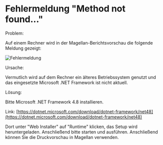 # Fehlermeldung "Method not found..."

Problem: 

Auf einem Rechner  wird in der Magellan-Berichtsvorschau die folgende Meldung gezeigt:

![Fehlermeldung](/assets/images/cr/17.png)

Ursache:

Vermutlich wird auf dem Rechner ein älteres Betriebssystem genutzt und das eingesetzte Microsoft .NET Framework ist nicht aktuell.

Lösung:

Bitte Microsoft .NET Framework 4.8 installieren. 

Link: [https://dotnet.microsoft.com/download/dotnet-framework/net48](https://dotnet.microsoft.com/download/dotnet-framework/net48)

Dort unter "Web Installer" auf "Runtime" klicken, das Setup wird heruntergeladen. Anschließend bitte starten und ausführen. Anschließend können Sie die Druckvorschau in Magellan verwenden.
